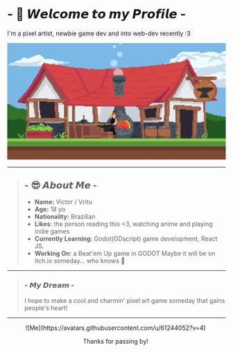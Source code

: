 
<!--
**VrituuRuby/VrituuRuby** is a ✨ _special_ ✨ repository because its `README.md` (this file) appears on your GitHub profile.
Here are some ideas to get you started:
- 🔭 I’m currently working on ...
- 🌱 I’m currently learning ...
- 👯 I’m looking to collaborate on ...
- 🤔 I’m looking for help with ...
- 💬 Ask me about ...
- 📫 How to reach me: ...
- 😄 Pronouns: ...
- ⚡ Fun fact: ...
If you reading this, I love you.
-->

# - 🤠 𝙒𝙚𝙡𝙘𝙤𝙢𝙚 𝙩𝙤 𝙢𝙮 𝙋𝙧𝙤𝙛𝙞𝙡𝙚 -

I'm a pixel artist, newbie game dev and into web-dev recently :3

![Some of my pixelart](https://github.com/VrituuRuby/VrituuRuby/blob/main/blacksmith2.gif)

---

>## - 😎 𝘼𝙗𝙤𝙪𝙩 𝙈𝙚 -
>
>- **Name:** Victor / Vritu
>- **Age:** 18 yo
>- **Nationality:** Brazilian
>- **Likes**: the person reading this <3, watching anime and playing indie games
>- **Currently Learning**: Godot(GDscript) game development, React JS.
>- **Working On**: a Beat'em Up game in GODOT Maybe it will be on itch.io someday... who knows 🦦

---

> ### - 𝙈𝙮 𝘿𝙧𝙚𝙖𝙢 -
> I hope to make a cool and charmin' pixel art game someday that gains people's heart!

---

<div align='center' style='border-radius: 50%; width: 500px'>
![Me](https://avatars.githubusercontent.com/u/61244052?v=4)

Thanks for passing by!
</div>


